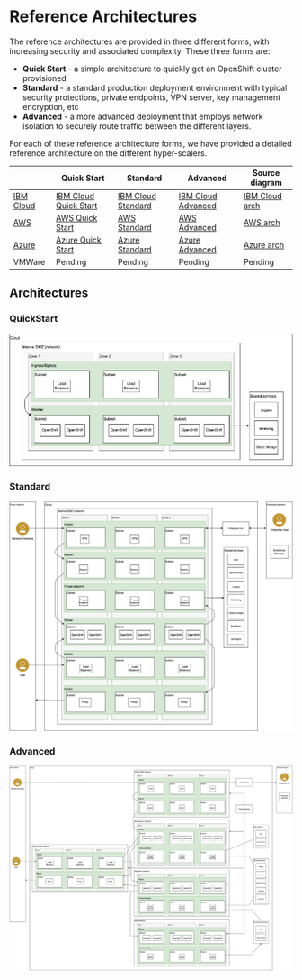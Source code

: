 # Reference Architectures

The reference architectures are provided in three different forms, with increasing security and associated complexity. These three forms are:

- **Quick Start** - a simple architecture to quickly get an OpenShift cluster provisioned
- **Standard** - a standard production deployment environment with typical security protections, private endpoints, VPN server, key management encryption, etc
- **Advanced** - a more advanced deployment that employs network isolation to securely route traffic between the different layers.

For each of these reference architecture forms, we have provided a detailed reference architecture on the different hyper-scalers.

|                                   | Quick Start                                              | Standard                                            | Advanced                                            | Source diagram                                           | 
|-----------------------------------|----------------------------------------------------------|-----------------------------------------------------|-----------------------------------------------------|----------------------------------------------------------|
| [IBM Cloud](ibmcloud/ibmcloud.md) | [IBM Cloud Quick Start](ibmcloud/ibmcloud-quickstart.md) | [IBM Cloud Standard](ibmcloud/ibmcloud-standard.md) | [IBM Cloud Advanced](ibmcloud/ibmcloud-advanced.md) | [IBM Cloud arch](ibmcloud/ibm-cloud-architecture.drawio) |
| [AWS](aws/aws.md)                 | [AWS Quick Start](aws/aws-quickstart.md)                 | [AWS Standard](aws/aws-standard.md)                 | [AWS Advanced](aws/aws-advanced.md)                 | [AWS arch](aws/aws-cloud-architecture-0.7.drawio)        |
| [Azure](azure/azure.md)           | [Azure Quick Start](azure/azure-quickstart.md)           | [Azure Standard](azure/azure-standard.md)           | [Azure Advanced](azure/azure-advanced.md)           | [Azure arch](azure/azure-ref-arch.drawio)                |
| VMWare                            | Pending                                                  | Pending                                             | Pending                                             | Pending                                                  |

## Architectures

### QuickStart

![QuickStart](./ref-arch-software-everywhere-QuickStart.png)

### Standard

![Standard](./ref-arch-software-everywhere-Standard.png)

### Advanced

![Advanced](./ref-arch-software-everywhere-Advanced.png)
